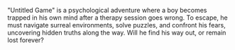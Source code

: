  "Untitled Game" is a psychological adventure where a boy becomes trapped in his own mind after a therapy session goes wrong. To escape, he must navigate surreal environments, solve puzzles, and confront his fears, uncovering hidden truths along the way. Will he find his way out, or remain lost forever?

